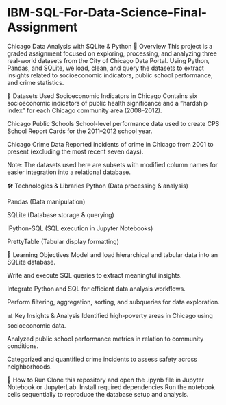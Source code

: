 # IBM-SQL-For-Data-Science-Final-Assignment
Chicago Data Analysis with SQLite & Python
📌 Overview
This project is a graded assignment focused on exploring, processing, and analyzing three real-world datasets from the City of Chicago Data Portal. Using Python, Pandas, and SQLite, we load, clean, and query the datasets to extract insights related to socioeconomic indicators, public school performance, and crime statistics.

📂 Datasets Used
Socioeconomic Indicators in Chicago
Contains six socioeconomic indicators of public health significance and a “hardship index” for each Chicago community area (2008–2012).

Chicago Public Schools
School-level performance data used to create CPS School Report Cards for the 2011–2012 school year.

Chicago Crime Data
Reported incidents of crime in Chicago from 2001 to present (excluding the most recent seven days).

Note: The datasets used here are subsets with modified column names for easier integration into a relational database.

🛠 Technologies & Libraries
Python (Data processing & analysis)

Pandas (Data manipulation)

SQLite (Database storage & querying)

IPython-SQL (SQL execution in Jupyter Notebooks)

PrettyTable (Tabular display formatting)

🎯 Learning Objectives
Model and load hierarchical and tabular data into an SQLite database.

Write and execute SQL queries to extract meaningful insights.

Integrate Python and SQL for efficient data analysis workflows.

Perform filtering, aggregation, sorting, and subqueries for data exploration.

📊 Key Insights & Analysis
Identified high-poverty areas in Chicago using socioeconomic data.

Analyzed public school performance metrics in relation to community conditions.

Categorized and quantified crime incidents to assess safety across neighborhoods.

🚀 How to Run
Clone this repository and open the .ipynb file in Jupyter Notebook or JupyterLab.
Install required dependencies
Run the notebook cells sequentially to reproduce the database setup and analysis.
